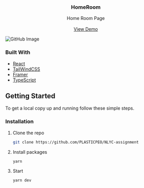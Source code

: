 <p align="center">

  <h3 align="center">HomeRoom</h3>

  <p align="center">
    Home Room Page
    <br />
    <br />
    <a href="https://roompg.netlify.app/">View Demo</a>
  </p>
</p>

![GitHub Image](https://i.imgur.com/SwIqIgQ.png)

### Built With

- [React](https://react.dev/)
- [TailWindCSS](https://tailwindcss.com/)
- [Framer](https://www.framer.com/motion/)
- [TypeScript](https://www.typescriptlang.org/)

## Getting Started

To get a local copy up and running follow these simple steps.

### Installation

1. Clone the repo
   ```sh
   git clone https://github.com/PLASTICPEO/NLYC-assignment
   ```
2. Install packages
   ```sh
   yarn
   ```
3. Start
   ```sh
   yarn dev
   ```
